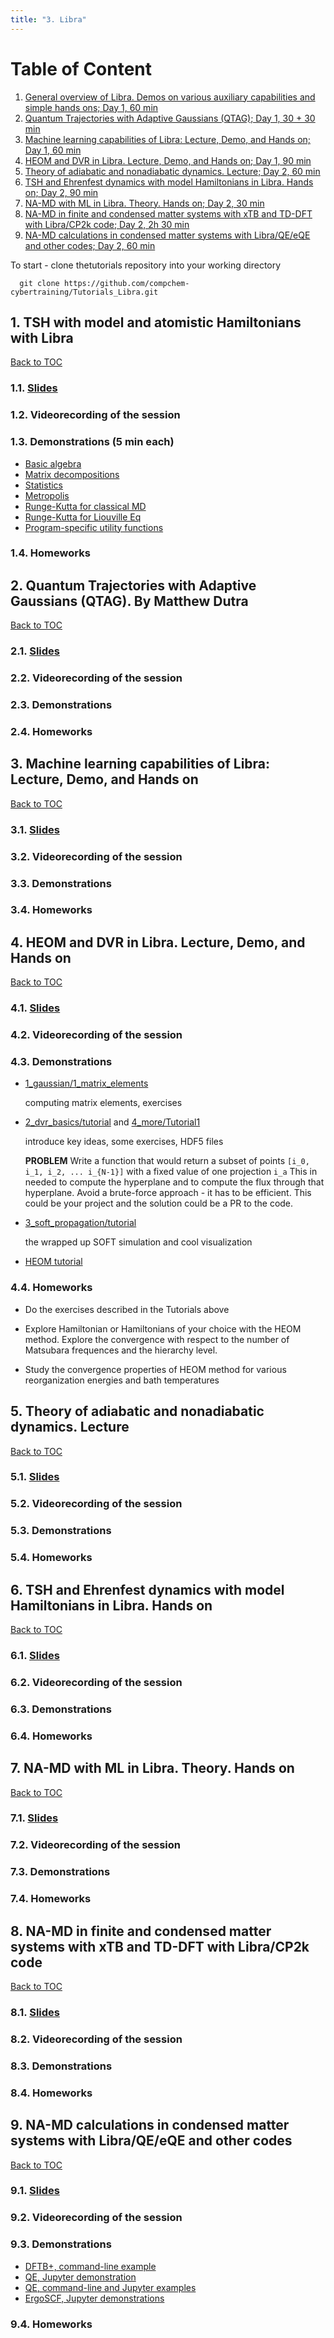 ```yaml
---
title: "3. Libra"
---
```



<a name="toc"></a>
# Table of Content
1. [General overview of Libra. Demos on various auxiliary capabilities and simple hands ons; Day 1, 60 min](#1)
2. [Quantum Trajectories with Adaptive Gaussians (QTAG); Day 1, 30 + 30 min](#2)
3. [Machine learning capabilities of Libra: Lecture, Demo, and Hands on; Day 1, 60 min](#3)
4. [HEOM and DVR in Libra. Lecture, Demo, and Hands on; Day 1, 90 min](#4)
5. [Theory of adiabatic and nonadiabatic dynamics. Lecture; Day 2, 60 min](#5)
6. [TSH and Ehrenfest dynamics with model Hamiltonians in Libra. Hands on; Day 2, 90 min](#6)
7. [NA-MD with ML in Libra. Theory. Hands on; Day 2, 30 min](#7)
8. [NA-MD in finite and condensed matter systems with xTB and TD-DFT with Libra/CP2k code; Day 2, 2h 30 min](#8)
9. [NA-MD calculations in condensed matter systems with Libra/QE/eQE and other codes; Day 2, 60 min](#9)


To start - clone thetutorials repository into your working directory

      git clone https://github.com/compchem-cybertraining/Tutorials_Libra.git



<a name="1"></a>
## 1. TSH with model and atomistic Hamiltonians with Libra
[Back to TOC](#toc)

### 1.1. [Slides](../files/episode_2/Akimov-Libra-namd.pdf)

### 1.2. Videorecording of the session

### 1.3. Demonstrations  (5 min each)

  * [Basic algebra](https://github.com/compchem-cybertraining/Tutorials_Libra/blob/master/3_linear_algebra/1_vector_matrix_cmatrix_basics/tutorial.ipynb)
  * [Matrix decompositions](https://github.com/compchem-cybertraining/Tutorials_Libra/blob/master/3_linear_algebra/2_matrix_functions/tutorial.ipynb)
  * [Statistics](https://github.com/compchem-cybertraining/Tutorials_Libra/blob/master/7_special_functions/4_random_numbers/1_basics/tutorial.ipynb)
  * [Metropolis](https://github.com/compchem-cybertraining/Tutorials_Libra/blob/master/7_special_functions/4_random_numbers/2_metropolis/tutorial.ipynb)
  * [Runge-Kutta for classical MD](https://github.com/compchem-cybertraining/Tutorials_Libra/tree/master/2_integrators/1_runge_kutta_4th_order/tutorial.ipynb)
  * [Runge-Kutta for Liouville Eq](https://github.com/compchem-cybertraining/Tutorials_Libra/blob/master/2_integrators/2_runge_kutta_4_for_Liouville/tutorial.ipynb)
  * [Program-specific utility functions](https://github.com/compchem-cybertraining/Tutorials_Libra/tree/master/11_program_specific_methods/2_qe_methods)


### 1.4. Homeworks



## 2. Quantum Trajectories with Adaptive Gaussians (QTAG). By Matthew Dutra
[Back to TOC](#toc)

### 2.1. [Slides](../files/episode_2/qtag.pdf)

### 2.2. Videorecording of the session

### 2.3. Demonstrations

### 2.4. Homeworks



## 3. Machine learning capabilities of Libra: Lecture, Demo, and Hands on
[Back to TOC](#toc)

### 3.1. [Slides](../files/episode_2/libra-ml.pdf)

### 3.2. Videorecording of the session

### 3.3. Demonstrations

### 3.4. Homeworks



## 4. HEOM and DVR in Libra. Lecture, Demo, and Hands on
[Back to TOC](#toc)

### 4.1. [Slides](../files/episode_2/libra-dvr-heom.pdf)

### 4.2. Videorecording of the session

### 4.3. Demonstrations

 * [1_gaussian/1_matrix_elements](https://github.com/compchem-cybertraining/Tutorials_Libra/tree/master/6_dynamics/4_wavepackets/1_gaussian/1_matrix_elements)
   
   computing matrix elements, exercises
 
 * [2_dvr_basics/tutorial](https://github.com/compchem-cybertraining/Tutorials_Libra/tree/master/6_dynamics/4_wavepackets/2_dvr_basics) 
   and [4_more/Tutorial1](https://github.com/compchem-cybertraining/Tutorials_Libra/tree/master/6_dynamics/4_wavepackets/4_more)

   introduce key ideas, some exercises, HDF5 files 

   **PROBLEM** Write a function that would return a subset of points `[i_0, i_1, i_2, ... i_{N-1}]` with a fixed value of one projection `i_a`
   This in needed to compute the hyperplane and to compute the flux through that hyperplane. Avoid a brute-force approach - it has to be efficient.
   This could be your project and the solution could be a PR to the code. 


 * [3_soft_propagation/tutorial](https://github.com/compchem-cybertraining/Tutorials_Libra/tree/master/6_dynamics/4_wavepackets/3_soft_propagation)

   the wrapped up SOFT simulation and cool visualization

 * [HEOM tutorial](https://github.com/compchem-cybertraining/Tutorials_Libra/tree/master/6_dynamics/3_heom/1_dynamics_and_lineshapes)


### 4.4. Homeworks

  * Do the exercises described in the Tutorials above

  * Explore Hamiltonian or Hamiltonians of your choice with the HEOM method. Explore the convergence 
    with respect to the number of Matsubara frequences and the hierarchy level. 

  * Study the convergence properties of HEOM method for various reorganization energies and bath temperatures



## 5. Theory of adiabatic and nonadiabatic dynamics. Lecture
[Back to TOC](#toc)

### 5.1. [Slides](../files/episode_2/namd-theory.pdf)

### 5.2. Videorecording of the session

### 5.3. Demonstrations

### 5.4. Homeworks



## 6. TSH and Ehrenfest dynamics with model Hamiltonians in Libra. Hands on
[Back to TOC](#toc)

### 6.1. [Slides](../files/episode_2/namd-theory.pdf)

### 6.2. Videorecording of the session

### 6.3. Demonstrations

### 6.4. Homeworks



## 7. NA-MD with ML in Libra. Theory. Hands on
[Back to TOC](#toc)

### 7.1. [Slides](../files/episode_2/namd-ml-libra.pdf)

### 7.2. Videorecording of the session

### 7.3. Demonstrations

### 7.4. Homeworks



## 8. NA-MD in finite and condensed matter systems with xTB and TD-DFT with Libra/CP2k code
[Back to TOC](#toc)

### 8.1. [Slides](../files/episode_2/namd-ml-libra.pdf)

### 8.2. Videorecording of the session

### 8.3. Demonstrations

### 8.4. Homeworks



## 9. NA-MD calculations in condensed matter systems with Libra/QE/eQE and other codes
[Back to TOC](#toc)

### 9.1. [Slides](../files/episode_2/namd-ml-libra.pdf)

### 9.2. Videorecording of the session

### 9.3. Demonstrations

  * [DFTB+, command-line example](https://github.com/compchem-cybertraining/Tutorials_DFTB_plus)
  * [QE, Jupyter demonstration](https://github.com/compchem-cybertraining/Tutorials_Libra/tree/master/6_dynamics/2_nbra_workflows/3_step2_qe)
  * [QE, command-line and Jupyter examples](https://github.com/compchem-cybertraining/Tutorials_QE_and_eQE)
  * [ErgoSCF, Jupyter demonstrations](https://github.com/compchem-cybertraining/Tutorials_Libra/tree/master/11_program_specific_methods/1_ergoscf_methods)


### 9.4. Homeworks



   